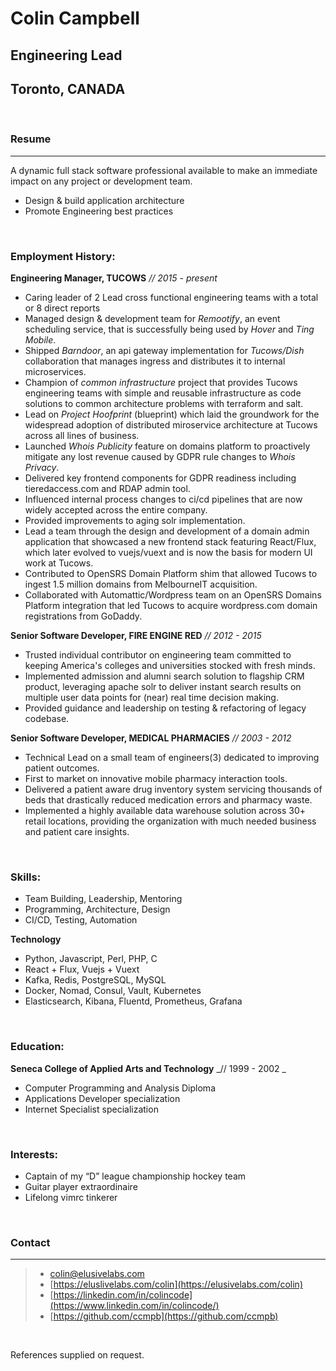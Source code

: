 # Colin Campbell
## Engineering Lead
## Toronto, CANADA

<br/>

### Resume

--- 

A dynamic full stack software professional available to make an immediate impact on any project or development team.
* Design & build application architecture 
* Promote Engineering best practices

<br/>

### Employment History:

**Engineering Manager, TUCOWS**  _// 2015 - present_

* Caring leader of 2 Lead cross functional engineering teams with a total or 8
    direct reports
* Managed design & development team for _Remootify_, an event scheduling
    service, that is successfully being used by _Hover_ and _Ting Mobile_.
* Shipped _Barndoor_, an api gateway implementation for _Tucows/Dish_
    collaboration that manages ingress and distributes it to internal microservices.
* Champion of _common infrastructure_ project that provides Tucows engineering
    teams with simple and reusable infrastructure as code solutions to 
    common architecture problems with terraform and salt.
* Lead on _Project Hoofprint_ (blueprint) which laid the groundwork for the 
    widespread adoption of distributed miroservice architecture 
    at Tucows across all lines of business.
* Launched _Whois Publicity_ feature on domains platform to proactively mitigate
    any lost revenue caused by GDPR rule changes to _Whois Privacy_.
* Delivered key frontend components for GDPR readiness including tieredaccess.com
    and RDAP admin tool.
* Influenced internal process changes to ci/cd pipelines that are now
    widely accepted across the entire company.
* Provided improvements to aging solr implementation.
* Lead a team through the design and development of a domain admin
    application that showcased a new frontend stack featuring React/Flux, 
    which later evolved to vuejs/vuext and is now the basis for modern UI work at Tucows.
* Contributed to OpenSRS Domain Platform shim that allowed Tucows to ingest 1.5
    million domains from MelbourneIT acquisition.
* Collaborated with Automattic/Wordpress team on an OpenSRS Domains Platform integration
    that led Tucows to acquire wordpress.com domain registrations from GoDaddy.

**Senior Software Developer, FIRE ENGINE RED** _// 2012 - 2015_

* Trusted individual contributor on engineering team committed to keeping America's
    colleges and universities stocked with fresh minds.
* Implemented admission and alumni search solution to flagship CRM product,
    leveraging apache solr to deliver instant search results on multiple user data
    points for (near) real time decision making. 
* Provided guidance and leadership on testing & refactoring of legacy codebase.

**Senior Software Developer, MEDICAL PHARMACIES** _// 2003 - 2012_

* Technical Lead on a small team of engineers(3) dedicated to improving patient
    outcomes.
* First to market on innovative mobile pharmacy interaction tools.
* Delivered a patient aware drug inventory system servicing thousands of beds that 
    drastically reduced medication errors and pharmacy waste.
* Implemented a highly available data warehouse solution across 30+ retail
    locations,  providing the organization with much needed business and patient
    care insights.

<br/>

### Skills:
* Team Building, Leadership, Mentoring
* Programming, Architecture, Design
* CI/CD, Testing, Automation

**Technology**

* Python, Javascript, Perl, PHP, C
* React + Flux, Vuejs + Vuext
* Kafka, Redis, PostgreSQL, MySQL
* Docker, Nomad, Consul, Vault, Kubernetes
* Elasticsearch, Kibana, Fluentd, Prometheus, Grafana

<br/>

### Education:

**Seneca College of Applied Arts and Technology** _// 1999 - 2002 _

* Computer Programming and Analysis Diploma
* Applications Developer specialization
* Internet Specialist specialization

<br/>

### Interests:
* Captain of my “D” league championship hockey team
* Guitar player extraordinaire
* Lifelong vimrc tinkerer

<br/>

### Contact

---

> * <i class="fas fa-envelope"></i> [colin@elusivelabs.com](mailto:colin@elusivelabs.com)
> * <i class="fas fa-desktop"></i> [https://eluslivelabs.com/colin](https://elusivelabs.com/colin)
> * <i class="fab fa-linkedin-in"></i> [https://linkedin.com/in/colincode](https://www.linkedin.com/in/colincode/)
> * <i class="fab fa-github"></i> [https://github.com/ccmpb](https://github.com/ccmpb)

<br/>

References supplied on request.
